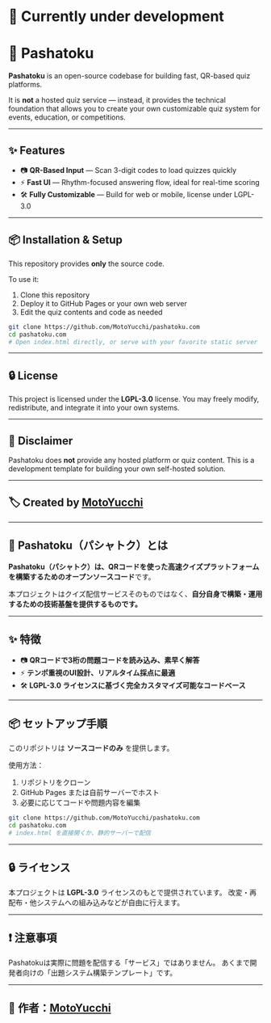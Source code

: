 # 🚧 Currently under development



# 📸 Pashatoku

**Pashatoku** is an open-source codebase for building fast, QR-based quiz platforms.

It is **not** a hosted quiz service — instead, it provides the technical foundation that allows you to create your own customizable quiz system for events, education, or competitions.

---

## ✨ Features

- 📷 **QR-Based Input** — Scan 3-digit codes to load quizzes quickly
- ⚡ **Fast UI** — Rhythm-focused answering flow, ideal for real-time scoring
- 🛠️ **Fully Customizable** — Build for web or mobile, license under LGPL-3.0

---

## 📦 Installation & Setup

This repository provides **only** the source code.

To use it:

1. Clone this repository
2. Deploy it to GitHub Pages or your own web server
3. Edit the quiz contents and code as needed

```bash
git clone https://github.com/MotoYucchi/pashatoku.com
cd pashatoku.com
# Open index.html directly, or serve with your favorite static server
````

---

## 🔒 License

This project is licensed under the **LGPL-3.0** license.
You may freely modify, redistribute, and integrate it into your own systems.

---

## 🙋 Disclaimer

Pashatoku does **not** provide any hosted platform or quiz content.
This is a development template for building your own self-hosted solution.

---

## 🏷 Created by [MotoYucchi](https://github.com/MotoYucchi)

---

## 📄 Pashatoku（パシャトク）とは

**Pashatoku（パシャトク）**は、QRコードを使った高速クイズプラットフォームを構築するための**オープンソースコード**です。

本プロジェクトはクイズ配信サービスそのものではなく、**自分自身で構築・運用するための技術基盤を提供するものです。**

---

## ✨ 特徴

* 📷 **QRコードで3桁の問題コードを読み込み、素早く解答**
* ⚡ **テンポ重視のUI設計、リアルタイム採点に最適**
* 🛠️ **LGPL-3.0 ライセンスに基づく完全カスタマイズ可能なコードベース**

---

## 📦 セットアップ手順

このリポジトリは **ソースコードのみ** を提供します。

使用方法：

1. リポジトリをクローン
2. GitHub Pages または自前サーバーでホスト
3. 必要に応じてコードや問題内容を編集

```bash
git clone https://github.com/MotoYucchi/pashatoku.com
cd pashatoku.com
# index.html を直接開くか、静的サーバーで配信
```

---

## 🔒 ライセンス

本プロジェクトは **LGPL-3.0** ライセンスのもとで提供されています。
改変・再配布・他システムへの組み込みなどが自由に行えます。

---

## ❗ 注意事項

Pashatokuは実際に問題を配信する「サービス」ではありません。
あくまで開発者向けの「出題システム構築テンプレート」です。

---

## 👤 作者：[MotoYucchi](https://github.com/MotoYucchi)

